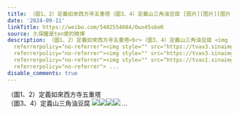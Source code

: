 ```yaml
---
title: （圖1、2）定義如來西方寺五重塔（圖3、4）定義山三角油豆腐 [图片][图片][图片][图片]
date: '2024-09-11'
linkTitle: https://weibo.com/5402554084/Owx45s6eR
source: 久保醬是ten使的微博
description: （圖1、2）定義如來西方寺五重塔<br>（圖3、4）定義山三角油豆腐 <img style="" src="https://tvax1.sinaimg.cn/large/005TCz76gy1htk40o5mmjj30y10k0q5x.jpg"
  referrerpolicy="no-referrer"><img style="" src="https://tvax3.sinaimg.cn/large/005TCz76gy1htk40owen5j30mf0h7ad6.jpg"
  referrerpolicy="no-referrer"><img style="" src="https://tvax3.sinaimg.cn/large/005TCz76gy1htk40pjc7uj30tk0k03zt.jpg"
  referrerpolicy="no-referrer"><img style="" src="https://tvax1.sinaimg.cn/large/005TCz76gy1htk40qqafjj30sz0k0wft.jpg"
  referrerpolicy="no-referrer"> ...
disable_comments: true
---
```

（圖1、2）定義如來西方寺五重塔<br>（圖3、4）定義山三角油豆腐 <img style="" src="https://tvax1.sinaimg.cn/large/005TCz76gy1htk40o5mmjj30y10k0q5x.jpg" referrerpolicy="no-referrer"><img style="" src="https://tvax3.sinaimg.cn/large/005TCz76gy1htk40owen5j30mf0h7ad6.jpg" referrerpolicy="no-referrer"><img style="" src="https://tvax3.sinaimg.cn/large/005TCz76gy1htk40pjc7uj30tk0k03zt.jpg" referrerpolicy="no-referrer"><img style="" src="https://tvax1.sinaimg.cn/large/005TCz76gy1htk40qqafjj30sz0k0wft.jpg" referrerpolicy="no-referrer"> ...